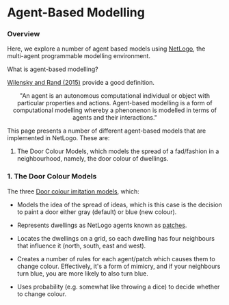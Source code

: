 # Agent-Based Modelling 

### Overview

Here, we explore a number of agent based models using [NetLogo](https://ccl.northwestern.edu/netlogo/), 
the multi-agent programmable modelling environment.

What is agent-based modelling? 

[Wilensky and Rand (2015)](https://mitpress.mit.edu/9780262731898/an-introduction-to-agent-based-modeling/) provide a good definition.

<p align="center">
"An agent is an autonomous computational individual or object with particular properties and actions. Agent-based modelling is a form of computational modelling whereby a phenonenon is modelled in terms of agents and their interactions."
</p>

This page presents a number of different agent-based models that are implemented in NetLogo. These are:

1. The Door Colour Models, which models the spread of a fad/fashion in a neighbourhood, namely, the door colour of dwellings.


### 1. The Door Colour Models

The three [Door colour imitation models](https://github.com/JimDuggan/EPE/tree/main/ABM/01%20Doors), which:

* Models the idea of the spread of ideas, which is this case is the decision to paint a door either gray (default) or blue (new colour).
  
* Represents dwellings as NetLogo agents known as [patches](https://ccl.northwestern.edu/netlogo/bind/primitive/patches.html).
  
* Locates the dwellings  on a grid, so each dwelling has four neighbours that influence it (north, south, east and west).
  
* Creates a number of rules for each agent/patch which causes them to change colour. Effectively, it's a form of mimicry, and if your neighbours turn blue, you are more likely to also turn blue.

* Uses probability (e.g. somewhat like throwing a dice) to decide whether to change colour.

